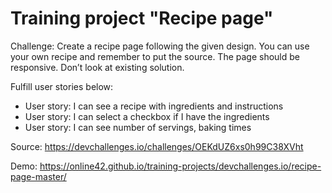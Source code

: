 # Training project "Recipe page"

Challenge: Create a recipe page following the given design. You can use your own recipe and remember to put the source. The page should be responsive. Don’t look at existing solution. 

Fulfill user stories below:

* User story: I can see a recipe with ingredients and instructions
* User story: I can select a checkbox if I have the ingredients
* User story: I can see number of servings, baking times

Source: https://devchallenges.io/challenges/OEKdUZ6xs0h99C38XVht

Demo: https://online42.github.io/training-projects/devchallenges.io/recipe-page-master/